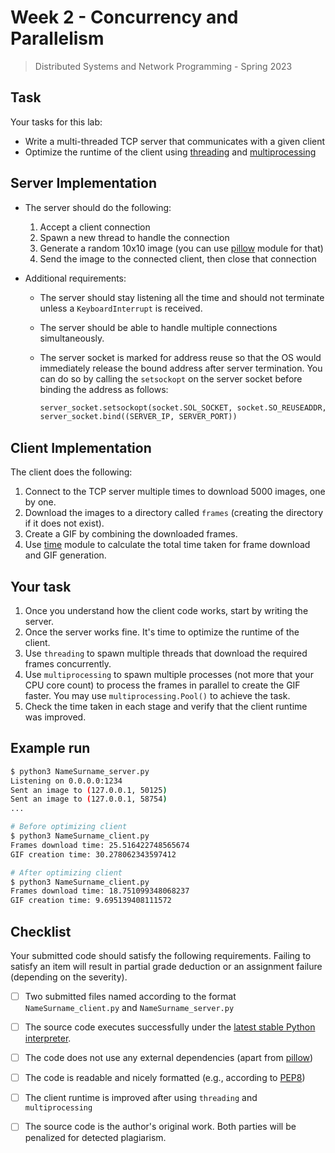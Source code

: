 # Week 2 - Concurrency and Parallelism

> Distributed Systems and Network Programming - Spring 2023

## Task

Your tasks for this lab:

- Write a multi-threaded TCP server that communicates with a given client
- Optimize the runtime of the client using [threading](https://docs.python.org/3/library/threading.html) and [multiprocessing](https://docs.python.org/3/library/multiprocessing.html)

## Server Implementation

- The server should do the following:
  1. Accept a client connection
  1. Spawn a new thread to handle the connection
  1. Generate a random 10x10 image (you can use [pillow](https://python-pillow.org/) module for that)
  1. Send the image to the connected client, then close that connection


- Additional requirements:


  - The server should stay listening all the time and should not terminate unless a `KeyboardInterrupt` is received.

  - The server should be able to handle multiple connections simultaneously.

  - The server socket is marked for address reuse so that the OS would immediately release the bound address after server termination. You can do so by calling the `setsockopt` on the server socket before binding the address as follows:

    ```python
    server_socket.setsockopt(socket.SOL_SOCKET, socket.SO_REUSEADDR, 1)
    server_socket.bind((SERVER_IP, SERVER_PORT))
    ```


## Client Implementation

The client does the following:

1. Connect to the TCP server multiple times to download 5000 images, one by one.
2. Download the images to a directory called `frames` (creating the directory if it does not exist).
3. Create a GIF by combining the downloaded frames.
4. Use [time](https://docs.python.org/3/library/time.html) module to calculate the total time taken for frame download and GIF generation.

## Your task

1. Once you understand how the client code works, start by writing the server.
2. Once the server works fine. It's time to optimize the runtime of the client.
3. Use `threading` to spawn multiple threads that download the required frames concurrently.
4. Use `multiprocessing` to spawn multiple processes (not more that your CPU core count) to process the frames in parallel to create the GIF faster. You may use `multiprocessing.Pool()` to achieve the task.
5. Check the time taken in each stage and verify that the client runtime was improved.

## Example run

```bash
$ python3 NameSurname_server.py
Listening on 0.0.0.0:1234
Sent an image to (127.0.0.1, 50125)
Sent an image to (127.0.0.1, 58754)
...

# Before optimizing client
$ python3 NameSurname_client.py
Frames download time: 25.516422748565674
GIF creation time: 30.278062343597412

# After optimizing client
$ python3 NameSurname_client.py
Frames download time: 18.751099348068237
GIF creation time: 9.695139408111572
```

## Checklist

Your submitted code should satisfy the following requirements. Failing to satisfy an item will result in partial grade deduction or an assignment failure (depending on the severity).

- [ ] Two submitted files named according to the format `NameSurname_client.py` and `NameSurname_server.py`
- [ ] The source code executes successfully under the [latest stable Python interpreter](https://www.python.org/downloads/).
- [ ] The code does not use any external dependencies (apart from [pillow](https://python-pillow.org/))
- [ ] The code is readable and nicely formatted (e.g., according to [PEP8](https://peps.python.org/pep-0008/))
- [ ] The client runtime is improved after using `threading` and `multiprocessing`
- [ ] The source code is the author's original work. Both parties will be penalized for detected plagiarism.

